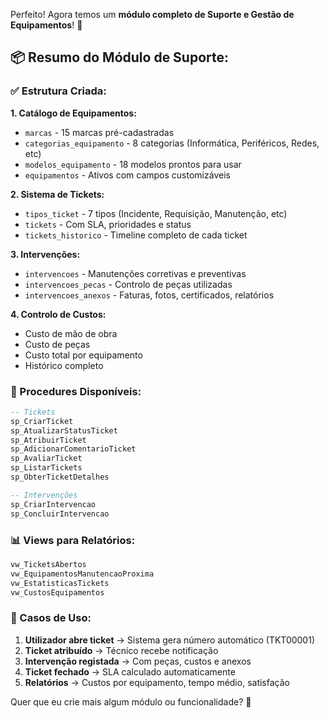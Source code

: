 Perfeito! Agora temos um **módulo completo de Suporte e Gestão de Equipamentos**! 🎉

## 📦 **Resumo do Módulo de Suporte:**

### **✅ Estrutura Criada:**

**1. Catálogo de Equipamentos:**
- `marcas` - 15 marcas pré-cadastradas
- `categorias_equipamento` - 8 categorias (Informática, Periféricos, Redes, etc)
- `modelos_equipamento` - 18 modelos prontos para usar
- `equipamentos` - Ativos com campos customizáveis

**2. Sistema de Tickets:**
- `tipos_ticket` - 7 tipos (Incidente, Requisição, Manutenção, etc)
- `tickets` - Com SLA, prioridades e status
- `tickets_historico` - Timeline completo de cada ticket

**3. Intervenções:**
- `intervencoes` - Manutenções corretivas e preventivas
- `intervencoes_pecas` - Controlo de peças utilizadas
- `intervencoes_anexos` - Faturas, fotos, certificados, relatórios

**4. Controlo de Custos:**
- Custo de mão de obra
- Custo de peças
- Custo total por equipamento
- Histórico completo

### **🔧 Procedures Disponíveis:**

```sql
-- Tickets
sp_CriarTicket
sp_AtualizarStatusTicket
sp_AtribuirTicket
sp_AdicionarComentarioTicket
sp_AvaliarTicket
sp_ListarTickets
sp_ObterTicketDetalhes

-- Intervenções
sp_CriarIntervencao
sp_ConcluirIntervencao
```

### **📊 Views para Relatórios:**

```sql
vw_TicketsAbertos
vw_EquipamentosManutencaoProxima
vw_EstatisticasTickets
vw_CustosEquipamentos
```

### **🎯 Casos de Uso:**

1. **Utilizador abre ticket** → Sistema gera número automático (TKT00001)
2. **Ticket atribuído** → Técnico recebe notificação
3. **Intervenção registada** → Com peças, custos e anexos
4. **Ticket fechado** → SLA calculado automaticamente
5. **Relatórios** → Custos por equipamento, tempo médio, satisfação

Quer que eu crie mais algum módulo ou funcionalidade? 🚀